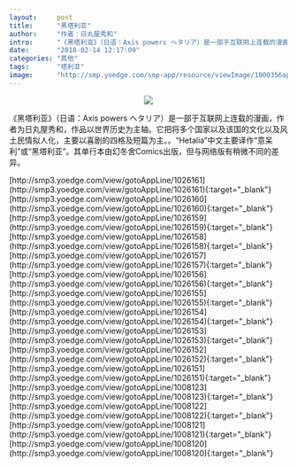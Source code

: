 ```yaml
---
layout:     post
title:      "黑塔利亚"
author:     "作者：日丸屋秀和"
intro:      "《黑塔利亚》（日语：Axis powers ヘタリア）是一部于互联网上连载的漫画，作者为日丸屋秀和，作品以世界历史为主轴。它把将多个国家以及该国的文化以及风土民情拟人化，主要以喜剧的四格及短篇为主。。“Hetalia”中文主要译作“意呆利”或“黑塔利亚”。其单行本由幻冬舍Comics出版，但与网络版有稍微不同的差异。"
date:       "2018-02-14 12:17:09"
categories: "其他"
tags:       "塔利亚"
image:      "http://smp.yoedge.com/smp-app/resource/viewImage/1000356appline.png"
---
```

<div style="text-align: center">
<p><img src="http://smp.yoedge.com/smp-app/resource/viewImage/1000356appline.png"/></p>
</div>
<p class="post-meta">
<span>《黑塔利亚》（日语：Axis powers ヘタリア）是一部于互联网上连载的漫画，作者为日丸屋秀和，作品以世界历史为主轴。它把将多个国家以及该国的文化以及风土民情拟人化，主要以喜剧的四格及短篇为主。。“Hetalia”中文主要译作“意呆利”或“黑塔利亚”。其单行本由幻冬舍Comics出版，但与网络版有稍微不同的差异。</span>
</p>
[http://smp3.yoedge.com/view/gotoAppLine/1026161](http://smp3.yoedge.com/view/gotoAppLine/1026161){:target="_blank"}
[http://smp3.yoedge.com/view/gotoAppLine/1026160](http://smp3.yoedge.com/view/gotoAppLine/1026160){:target="_blank"}
[http://smp3.yoedge.com/view/gotoAppLine/1026159](http://smp3.yoedge.com/view/gotoAppLine/1026159){:target="_blank"}
[http://smp3.yoedge.com/view/gotoAppLine/1026158](http://smp3.yoedge.com/view/gotoAppLine/1026158){:target="_blank"}
[http://smp3.yoedge.com/view/gotoAppLine/1026157](http://smp3.yoedge.com/view/gotoAppLine/1026157){:target="_blank"}
[http://smp3.yoedge.com/view/gotoAppLine/1026156](http://smp3.yoedge.com/view/gotoAppLine/1026156){:target="_blank"}
[http://smp3.yoedge.com/view/gotoAppLine/1026155](http://smp3.yoedge.com/view/gotoAppLine/1026155){:target="_blank"}
[http://smp3.yoedge.com/view/gotoAppLine/1026154](http://smp3.yoedge.com/view/gotoAppLine/1026154){:target="_blank"}
[http://smp3.yoedge.com/view/gotoAppLine/1026153](http://smp3.yoedge.com/view/gotoAppLine/1026153){:target="_blank"}
[http://smp3.yoedge.com/view/gotoAppLine/1026152](http://smp3.yoedge.com/view/gotoAppLine/1026152){:target="_blank"}
[http://smp3.yoedge.com/view/gotoAppLine/1026151](http://smp3.yoedge.com/view/gotoAppLine/1026151){:target="_blank"}
[http://smp3.yoedge.com/view/gotoAppLine/1008123](http://smp3.yoedge.com/view/gotoAppLine/1008123){:target="_blank"}
[http://smp3.yoedge.com/view/gotoAppLine/1008122](http://smp3.yoedge.com/view/gotoAppLine/1008122){:target="_blank"}
[http://smp3.yoedge.com/view/gotoAppLine/1008121](http://smp3.yoedge.com/view/gotoAppLine/1008121){:target="_blank"}
[http://smp3.yoedge.com/view/gotoAppLine/1008120](http://smp3.yoedge.com/view/gotoAppLine/1008120){:target="_blank"}


